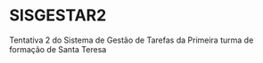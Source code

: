 # SISGESTAR2
Tentativa 2 do Sistema de Gestão de Tarefas da Primeira turma de formação de Santa Teresa

